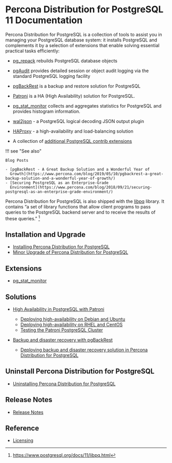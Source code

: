 # Percona Distribution for PostgreSQL 11 Documentation

Percona Distribution for PostgreSQL is a collection of tools to assist you in managing your PostgreSQL
database system: it installs PostgreSQL and complements it by a selection of
extensions that enable solving essential practical tasks efficiently:


* [pg_repack](https://github.com/reorg/pg_repack) rebuilds
PostgreSQL database objects


* [pgAudit](https://www.pgaudit.org/) provides detailed session or object
audit logging via the standard PostgreSQL logging facility


* [pgBackRest](https://pgbackrest.org/) is a backup and restore solution for
PostgreSQL


* [Patroni](https://patroni.readthedocs.io/en/latest/) is a HA (High Availability)  solution for PostgreSQL.


* [pg_stat_monitor](https://github.com/percona/pg_stat_monitor) collects and aggregates statistics for PostgreSQL and provides histogram information.

* [wal2json](https://github.com/eulerto/wal2json) - a PostgreSQL logical decoding JSON output plugin

* [HAProxy](http://www.haproxy.org/) - a high-availability and load-balancing solution 

* A collection of [additional PostgreSQL contrib extensions](https://www.postgresql.org/docs/11/contrib.html)

!!! see "See also"

    Blog Posts

    - [pgBackRest - A Great Backup Solution and a Wonderful Year of
      Growth](https://www.percona.com/blog/2019/05/10/pgbackrest-a-great-backup-solution-and-a-wonderful-year-of-growth/)
    - [Securing PostgreSQL as an Enterprise-Grade
      Environment](https://www.percona.com/blog/2018/09/21/securing-postgresql-as-an-enterprise-grade-environment/)

Percona Distribution for PostgreSQL is also shipped with the [libpq](https://www.postgresql.org/docs/11/libpq.html) library. It contains “a set of
library functions that allow client programs to pass queries to the PostgreSQL
backend server and to receive the results of these queries.” [^1]


## Installation and Upgrade


* [Installing Percona Distribution for PostgreSQL](installing.md)
* [Minor Upgrade of Percona Distribution for PostgreSQL](minor-upgrade.md)


## Extensions


* [pg_stat_monitor](pg-stat-monitor.md)


## Solutions

* [High Availability in PostgreSQL with Patroni](solutions/high-availability.md)

    * [Deploying high-availability on Debian and Ubuntu](solutions/ha-setup-apt.md)
    * [Deploying high-availability on RHEL and CentOS](solutions/ha-setup-yum.md)
    * [Testing the Patroni PostgreSQL Cluster](solutions/ha-test.md)

* [Backup and disaster recovery with pgBackRest](solutions/backup-recovery.md)

    * [Deploying backup and disaster recovery solution in Percona Distribution for PostgreSQL](solutions/dr-pgbackrest-setup.md)


## Uninstall Percona Distribution for PostgreSQL


* [Uninstalling Percona Distribution for PostgreSQL](uninstalling.md)


## Release Notes


* [Release Notes](release-notes.md)


## Reference


* [Licensing](licensing.md)


[^1]: https://www.postgresql.org/docs/11/libpq.html

